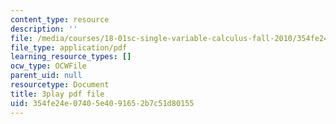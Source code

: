 ```yaml
---
content_type: resource
description: ''
file: /media/courses/18-01sc-single-variable-calculus-fall-2010/354fe24e07405e4091652b7c51d80155_ShGBRUx2ub8.pdf
file_type: application/pdf
learning_resource_types: []
ocw_type: OCWFile
parent_uid: null
resourcetype: Document
title: 3play pdf file
uid: 354fe24e-0740-5e40-9165-2b7c51d80155
---
```

